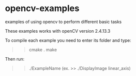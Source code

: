 # opencv-examples
examples of using opencv to perform different basic tasks

These examples works with openCV version 2.4.13.3

To compile each example you need to enter its folder and type:
>> cmake .
>> make

Then run:
>> ./ExampleName (ex. >> ./DisplayImage linear_axis)


